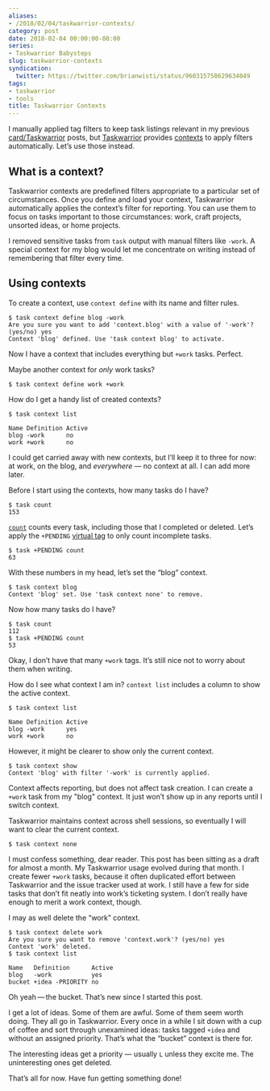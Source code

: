 ```yaml
---
aliases:
- /2018/02/04/taskwarrior-contexts/
category: post
date: 2018-02-04 00:00:00-08:00
series:
- Taskwarrior Babysteps
slug: taskwarrior-contexts
syndication:
  twitter: https://twitter.com/brianwisti/status/960315758629634049
tags:
- taskwarrior
- tools
title: Taskwarrior Contexts
---
```


I manually applied tag filters to keep task listings relevant in my previous [card/Taskwarrior](../../../card/Taskwarrior.md) posts, but [Taskwarrior](https://taskwarrior.org/) provides [contexts](https://taskwarrior.org/docs/context.html) to apply filters automatically. Let’s use those instead.

## What is a context?

Taskwarrior contexts are predefined filters appropriate to a particular set of circumstances. Once you define and load your context, Taskwarrior automatically applies the context’s filter for reporting. You can use them to focus on tasks important to those circumstances: work, craft projects, unsorted ideas, or home projects.

I removed sensitive tasks from `task` output with manual filters like `-work`. A special context for my blog would let me concentrate on writing instead of remembering that filter every time.

## Using contexts

To create a context, use `context define` with its name and filter rules.

````
$ task context define blog -work
Are you sure you want to add 'context.blog' with a value of '-work'? (yes/no) yes
Context 'blog' defined. Use 'task context blog' to activate.
````

Now I have a context that includes everything but `+work` tasks. Perfect.

Maybe another context for *only* work tasks?

````
$ task context define work +work
````

How do I get a handy list of created contexts?

````
$ task context list

Name Definition Active
blog -work      no
work +work      no
````

I could get carried away with new contexts, but I’ll keep it to three for now: at work, on the blog, and *everywhere* — no context at all. I can add more later.

Before I start using the contexts, how many tasks do I have?

````
$ task count
153
````

[`count`](https://taskwarrior.org/docs/commands/count.html) counts every task, including those that I completed or deleted. Let’s apply the `+PENDING` [virtual tag](https://taskwarrior.org/docs/tags.html#supported) to only count incomplete tasks.

````
$ task +PENDING count
63
````

With these numbers in my head, let’s set the “blog” context.

````
$ task context blog
Context 'blog' set. Use 'task context none' to remove.
````

Now how many tasks do I have?

````
$ task count
112
$ task +PENDING count
53
````

Okay, I don’t have that many `+work` tags. It’s still nice not to worry about them when writing.

How do I see what context I am in? `context list` includes a column to show the active context.

````
$ task context list

Name Definition Active
blog -work      yes
work +work      no
````

However, it might be clearer to show only the current context.

````
$ task context show
Context 'blog' with filter '-work' is currently applied.
````

Context affects reporting, but does not affect task creation. I can create a `+work` task from my "blog" context. It just won’t show up in any reports until I switch context.

Taskwarrior maintains context across shell sessions, so eventually I will want to clear the current context.

````
$ task context none
````

I must confess something, dear reader. This post has been sitting as a draft for almost a month. My Taskwarrior usage evolved during that month. I create fewer `+work` tasks, because it often duplicated effort between Taskwarrior and the issue tracker used at work. I still have a few for side tasks that don’t fit neatly into work’s ticketing system. I don’t really have enough to merit a work context, though.

I may as well delete the “work” context.

````
$ task context delete work
Are you sure you want to remove 'context.work'? (yes/no) yes
Context 'work' deleted.
$ task context list

Name   Definition      Active
blog   -work           yes
bucket +idea -PRIORITY no
````

Oh yeah — the bucket. That’s new since I started this post.

I get a lot of ideas. Some of them are awful. Some of them seem worth doing. They all go in Taskwarrior. Every once in a while I sit down with a cup of coffee and sort through unexamined ideas: tasks tagged `+idea` and without an assigned priority. That’s what the “bucket” context is there for.

The interesting ideas get a priority — usually `L` unless they excite me. The uninteresting ones get deleted.

That’s all for now. Have fun getting something done!
